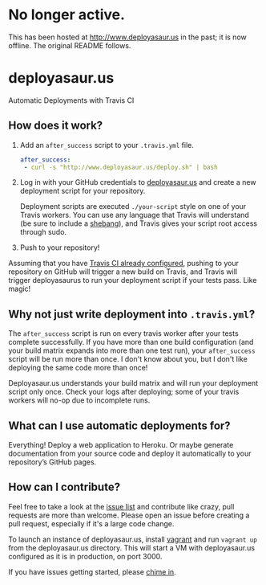 # No longer active.

This has been hosted at http://www.deployasaur.us in the past; it is now offline. The original README follows.

# deployasaur.us
Automatic Deployments with Travis CI

## How does it work?

1. Add an `after_success` script to your `.travis.yml` file.

    ```yaml
    after_success:
     - curl -s "http://www.deployasaur.us/deploy.sh" | bash
    ```

2. Log in with your GitHub credentials to [deployasaur.us](http://www.deployasaur.us) and create a new deployment script for your repository.

    Deployment scripts are executed `./your-script` style on one of your Travis workers. You can use any language that Travis will understand (be sure to include a [shebang](http://en.wikipedia.org/wiki/Shebang_%28Unix%29)), and Travis gives your script root access through sudo.

3. Push to your repository!

Assuming that you have [Travis CI already configured](http://about.travis-ci.org/docs/user/getting-started/), pushing to your repository on GitHub will trigger a new build on Travis, and Travis will trigger deployasaurus to run your deployment script if your tests pass. Like magic!

## Why not just write deployment into `.travis.yml`?

The `after_success` script is run on every travis worker after your tests complete successfully. If you have more than one build configuration (and your build matrix expands into more than one test run), your `after_success` script will be run more than once. I don't know about you, but I don't like deploying the same code more than once!

Deployasaur.us understands your build matrix and will run your deployment script only once. Check your logs after deploying; some of your travis workers will no-op due to incomplete runs.

## What can I use automatic deployments for?

Everything! Deploy a web application to Heroku. Or maybe generate documentation from your source code and deploy it automatically to your repository’s GitHub pages.

## How can I contribute?

Feel free to take a look at the [issue list](https://github.com/adunkman/deployasaur.us/issues) and contribute like crazy, pull requests are more than welcome. Please open an issue before creating a pull request, especially if it's a large code change.

To launch an instance of deployasaur.us, install [vagrant](http://vagrantup.com) and run `vagrant up` from the deployasaur.us directory. This will start a VM with deployasaur.us configured as it is in production, on port 3000.

If you have issues getting started, please [chime in](https://github.com/adunkman/deployasaur.us/issues/16).
